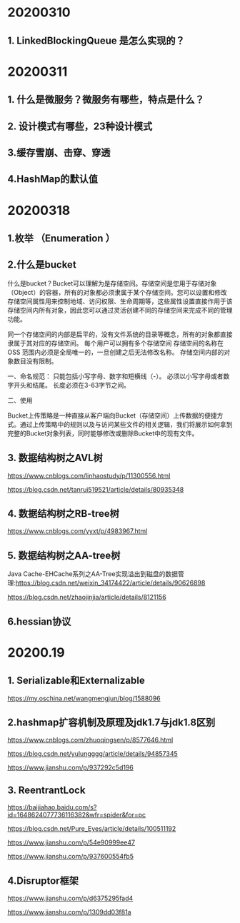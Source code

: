 # 20200310

## 1. LinkedBlockingQueue 是怎么实现的？

# 20200311 

## 1. 什么是微服务？微服务有哪些，特点是什么？

## 2. 设计模式有哪些，23种设计模式

## 3.缓存雪崩、击穿、穿透

## 4.HashMap的默认值



# 20200318

## 1.枚举 （**Enumeration** ）

## 2.什么是bucket

什么是bucket？Bucket可以理解为是存储空间。存储空间是您用于存储对象（Object）的容器，所有的对象都必须隶属于某个存储空间。您可以设置和修改存储空间属性用来控制地域、访问权限、生命周期等，这些属性设置直接作用于该存储空间内所有对象，因此您可以通过灵活创建不同的存储空间来完成不同的管理功能。

同一个存储空间的内部是扁平的，没有文件系统的目录等概念，所有的对象都直接隶属于其对应的存储空间。
每个用户可以拥有多个存储空间
存储空间的名称在 OSS 范围内必须是全局唯一的，一旦创建之后无法修改名称。
存储空间内部的对象数目没有限制。

一、命名规范：
只能包括小写字母、数字和短横线（-）。
必须以小写字母或者数字开头和结尾。 
长度必须在3-63字节之间。

二、使用

Bucket上传策略是一种直接从客户端向Bucket（存储空间）上传数据的便捷方式。通过上传策略中的规则以及与访问某些文件的相关逻辑，我们将展示如何拿到完整的Bucket对象列表，同时能够修改或删除Bucket中的现有文件。

## 3. 数据结构树之AVL树

https://www.cnblogs.com/linhaostudy/p/11300556.html

https://blog.csdn.net/tanrui519521/article/details/80935348

## 4. 数据结构树之RB-tree树

https://www.cnblogs.com/yyxt/p/4983967.html

## 5. 数据结构树之AA-tree树

Java Cache-EHCache系列之AA-Tree实现溢出到磁盘的数据管理:https://blog.csdn.net/weixin_34174422/article/details/90626898

https://blog.csdn.net/zhaojinjia/article/details/8121156

## 6.hessian协议

# 20200.19

## 1. Serializable和Externalizable

https://my.oschina.net/wangmengjun/blog/1588096

## 2.hashmap扩容机制及原理及jdk1.7与jdk1.8区别

https://www.cnblogs.com/zhuoqingsen/p/8577646.html

https://blog.csdn.net/yulungggg/article/details/94857345

https://www.jianshu.com/p/937292c5d196

## 3. ReentrantLock

https://baijiahao.baidu.com/s?id=1648624077736116382&wfr=spider&for=pc

https://blog.csdn.net/Pure_Eyes/article/details/100511192

https://www.jianshu.com/p/54e90999ee47

https://www.jianshu.com/p/937600554fb5

## 4.Disruptor框架

https://www.jianshu.com/p/d6375295fad4

https://www.jianshu.com/p/1309dd03f81a

























